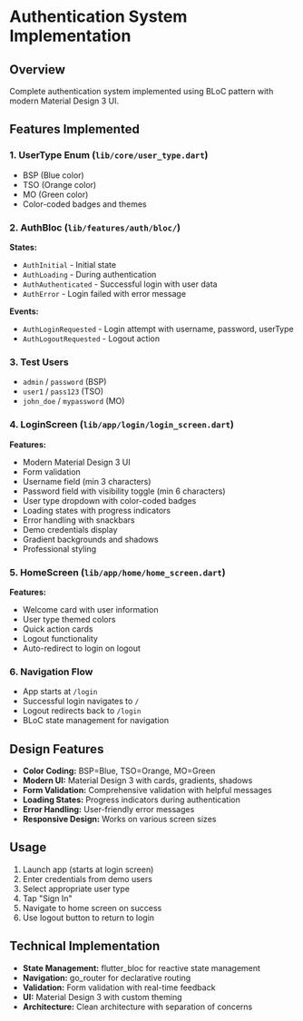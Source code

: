 # Authentication System Implementation

## Overview
Complete authentication system implemented using BLoC pattern with modern Material Design 3 UI.

## Features Implemented

### 1. UserType Enum (`lib/core/user_type.dart`)
- BSP (Blue color)
- TSO (Orange color) 
- MO (Green color)
- Color-coded badges and themes

### 2. AuthBloc (`lib/features/auth/bloc/`)
**States:**
- `AuthInitial` - Initial state
- `AuthLoading` - During authentication
- `AuthAuthenticated` - Successful login with user data
- `AuthError` - Login failed with error message

**Events:**
- `AuthLoginRequested` - Login attempt with username, password, userType
- `AuthLogoutRequested` - Logout action

### 3. Test Users
- `admin` / `password` (BSP)
- `user1` / `pass123` (TSO) 
- `john_doe` / `mypassword` (MO)

### 4. LoginScreen (`lib/app/login/login_screen.dart`)
**Features:**
- Modern Material Design 3 UI
- Form validation
- Username field (min 3 characters)
- Password field with visibility toggle (min 6 characters)
- User type dropdown with color-coded badges
- Loading states with progress indicators
- Error handling with snackbars
- Demo credentials display
- Gradient backgrounds and shadows
- Professional styling

### 5. HomeScreen (`lib/app/home/home_screen.dart`)
**Features:**
- Welcome card with user information
- User type themed colors
- Quick action cards
- Logout functionality
- Auto-redirect to login on logout

### 6. Navigation Flow
- App starts at `/login`
- Successful login navigates to `/`
- Logout redirects back to `/login`
- BLoC state management for navigation

## Design Features
- **Color Coding:** BSP=Blue, TSO=Orange, MO=Green
- **Modern UI:** Material Design 3 with cards, gradients, shadows
- **Form Validation:** Comprehensive validation with helpful messages
- **Loading States:** Progress indicators during authentication
- **Error Handling:** User-friendly error messages
- **Responsive Design:** Works on various screen sizes

## Usage
1. Launch app (starts at login screen)
2. Enter credentials from demo users
3. Select appropriate user type
4. Tap "Sign In"
5. Navigate to home screen on success
6. Use logout button to return to login

## Technical Implementation
- **State Management:** flutter_bloc for reactive state management
- **Navigation:** go_router for declarative routing
- **Validation:** Form validation with real-time feedback
- **UI:** Material Design 3 with custom theming
- **Architecture:** Clean architecture with separation of concerns
